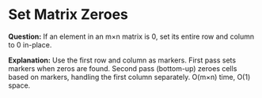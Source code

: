 # Set Matrix Zeroes

**Question:**
If an element in an m×n matrix is 0, set its entire row and column to 0 in-place.

**Explanation:**
Use the first row and column as markers. First pass sets markers when zeros are found. Second pass (bottom-up) zeroes cells based on markers, handling the first column separately. O(m×n) time, O(1) space.